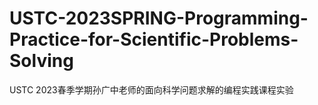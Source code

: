 # USTC-2023SPRING-Programming-Practice-for-Scientific-Problems-Solving

USTC 2023春季学期孙广中老师的面向科学问题求解的编程实践课程实验
